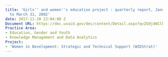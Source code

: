 ```yaml
---
title: 'Girls'' and women''s education project : quarterly report, January 1, 2002
  to March 31, 2002'
date: 2017-11-20 22:04:00 Z
Document URL: https://dec.usaid.gov/dec/content/Detail.aspx?q=ZG9jdW1lbnRzLmluc3RpdHV0aW9uX29yX3VzYWlkX2J1cmVhdV9hdXRob3I6KCJEZXZUZWNoIFN5c3RlbXMsIEluYy4iKQ==&ctID=ODVhZjk4NWQtM2YyMi00YjRmLTkxNjktZTcxMjM2NDBmY2Uy&rID=MjY2MTAw&qcf=ODVhZjk4NWQtM2YyMi00YjRmLTkxNjktZTcxMjM2NDBmY2Uy&ph=VHJ1ZQ==&bckToL=VHJ1ZQ==&
Practice Area:
- Education, Gender and Youth
- Knowledge Management and Data Analytics
Project:
- 'Women in Development: Strategic and Technical Support (WIDStrat)'
---
```


